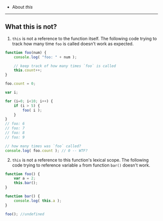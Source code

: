 * About *this*
----

##  What this is not? 
1. `this` is not a reference to the function itself. The following code trying to track how many time `foo` is called doesn't work as expected. 
```js
function foo(num) {
	console.log( "foo: " + num );

	// keep track of how many times `foo` is called
	this.count++;
}

foo.count = 0;

var i;

for (i=0; i<10; i++) {
	if (i > 5) {
		foo( i );
	}
}
// foo: 6
// foo: 7
// foo: 8
// foo: 9

// how many times was `foo` called?
console.log( foo.count ); // 0 -- WTF?
```

2. `this` is not a reference to this function's lexical scope. The following code trying to reference variable `a` from function `bar()` doesn't work. 
```js
function foo() {
	var a = 2;
	this.bar();
}

function bar() {
	console.log( this.a );
}

foo(); //undefined
```
